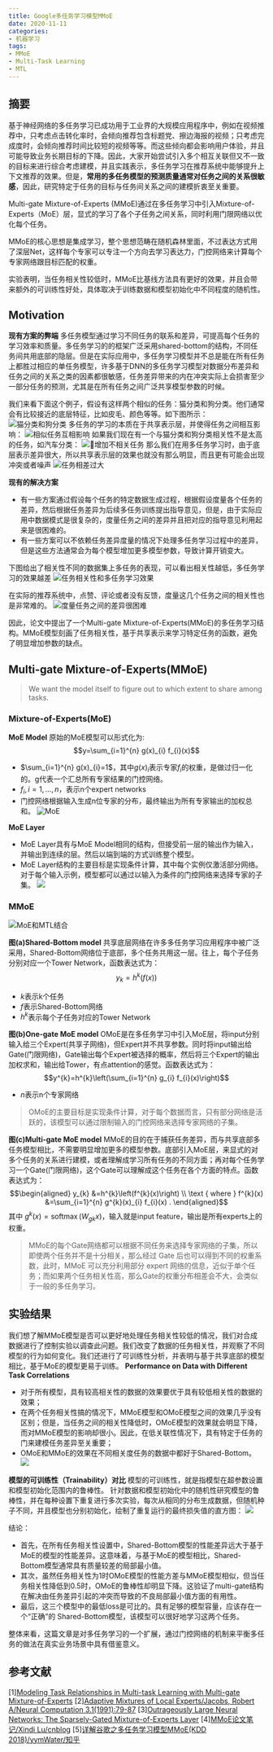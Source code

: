 ```yaml
---
title: Google多任务学习模型MMoE
date: 2020-11-11
categories:
- 机器学习
tags:
- MMoE
- Multi-Task Learning
- MTL
---
```


## 摘要
基于神经网络的多任务学习已成功用于工业界的大规模应用程序中，例如在视频推荐中，只考虑点击转化率时，会倾向推荐包含标题党、擦边海报的视频；只考虑完成度时，会倾向推荐时间比较短的视频等等。而这些倾向都会影响用户体验，并且可能导致业务长期目标的下降。因此，大家开始尝试引入多个相互关联但又不一致的目标来进行综合考虑建模，并且实践表示，多任务学习在推荐系统中能够提升上下文推荐的效果。但是，**常用的多任务模型的预测质量通常对任务之间的关系很敏感**，因此，研究特定于任务的目标与任务间关系之间的建模折衷至关重要。

Multi-gate Mixture-of-Experts (MMoE)通过在多任务学习中引入Mixture-of-Experts（MoE）层，显式的学习了各个子任务之间关系，同时利用门限网络以优化每个任务。

MMoE的核心思想是集成学习，整个思想范畴在随机森林里面，不过表达方式用了深层Net，这样每个专家可以专注一个方向去学习表达力，门控网络来计算每个专家网络跟目标匹配的权重。

实验表明，当任务相关性较低时，MMoE比基线方法具有更好的效果，并且会带来额外的可训练性好处，具体取决于训练数据和模型初始化中不同程度的随机性。

## Motivation
**现有方案的弊端**
多任务模型通过学习不同任务的联系和差异，可提高每个任务的学习效率和质量。多任务学习的的框架广泛采用shared-bottom的结构，不同任务间共用底部的隐层。但是在实际应用中，多任务学习模型并不总是能在所有任务上都胜过相应的单任务模型，许多基于DNN的多任务学习模型对数据分布差异和任务之间的关系之类的因素都很敏感，任务差异带来的内在冲突实际上会损害至少一部分任务的预测，尤其是在所有任务之间广泛共享模型参数的时候。

我们来看下面这个例子，假设有这样两个相似的任务：猫分类和狗分类。他们通常会有比较接近的底层特征，比如皮毛、颜色等等。如下图所示：
![猫分类和狗分类](https://imzhanghao.oss-cn-qingdao.aliyuncs.com/img/20201110221237.png)
多任务的学习的本质在于共享表示层，并使得任务之间相互影响：
![相似任务互相影响](https://imzhanghao.oss-cn-qingdao.aliyuncs.com/img/20201110221700.png)
如果我们现在有一个与猫分类和狗分类相关性不是太高的任务，如汽车分类：
![增加不相关任务](https://imzhanghao.oss-cn-qingdao.aliyuncs.com/img/20201110222659.png)
那么我们在用多任务学习时，由于底层表示差异很大，所以共享表示层的效果也就没有那么明显，而且更有可能会出现冲突或者噪声
![任务相差过大](https://imzhanghao.oss-cn-qingdao.aliyuncs.com/img/20201110221811.png)


**现有的解决方案**
* 有一些方案通过假设每个任务的特定数据生成过程，根据假设度量各个任务的差异，然后根据任务差异为后续多任务训练提出指导意见，但是，由于实际应用中数据模式是很复杂的，度量任务之间的差异并且把对应的指导意见利用起来是很困难的。
* 有一些方案可以不依赖任务差异度量的情况下处理多任务学习过程中的差异，但是这些方法通常会为每个模型增加更多模型参数，导致计算开销变大。

下图给出了相关性不同的数据集上多任务的表现，可以看出相关性越低，多任务学习的效果越差
![任务相关性和多任务学习效果](https://imzhanghao.oss-cn-qingdao.aliyuncs.com/img/20201110222953.png)

在实际的推荐系统中，点赞、评论或者没有反馈，度量这几个任务之间的相关性也是非常难的。
![度量任务之间的差异很困难](https://imzhanghao.oss-cn-qingdao.aliyuncs.com/img/20201110221916.png)


因此，论文中提出了一个Multi-gate Mixture-of-Experts(MMoE)的多任务学习结构。MMoE模型刻画了任务相关性，基于共享表示来学习特定任务的函数，避免了明显增加参数的缺点。

## Multi-gate Mixture-of-Experts(MMoE)
> We want the model itself to figure out to which extent to share among tasks.

### Mixture-of-Experts(MoE)
**MoE Model**
原始的MoE模型可以形式化为:
$$y=\sum_{i=1}^{n} g(x)_{i} f_{i}(x)$$
- $\sum_{i=1}^{n} g(x)_{i}=1$，其中$g(x)_{i}$表示专家$f_i$的权重，是做过归一化的。g代表一个汇总所有专家结果的门控网络。
- $f_{i}, i=1, \ldots, n$，表示n个expert networks
- 门控网络根据输入生成n位专家的分布，最终输出为所有专家输出的加权总和。
![MoE](https://imzhanghao.oss-cn-qingdao.aliyuncs.com/img/20201111110029.png)

**MoE Layer**
- MoE Layer具有与MoE Model相同的结构，但接受前一层的输出作为输入，并输出到连续的层。然后以端到端的方式训练整个模型。
- MoE Layer结构的主要目标是实现条件计算，其中每个实例仅激活部分网络。 对于每个输入示例，模型都可以通过以输入为条件的门控网络来选择专家的子集。
![](https://imzhanghao.oss-cn-qingdao.aliyuncs.com/img/20201111111843.png)

### MMoE
![MoE和MTL结合](https://imzhanghao.oss-cn-qingdao.aliyuncs.com/img/实现范式.png)

**图(a)Shared-Bottom model**
共享底层网络在许多多任务学习应用程序中被广泛采用，Shared-Bottom网络位于底部，多个任务共用这一层。往上，每个子任务分别对应一个Tower Network，函数表达式为：
$$y_{k}=h^{k}(f(x))$$
* $k$表示k个任务
* $f$表示Shared-Bottom网络
* $h^k$表示每个子任务对应的Tower Network

**图(b)One-gate MoE model**
OMoE是在多任务学习中引入MoE层，将input分别输入给三个Expert(共享子网络)，但Expert并不共享参数。同时将input输出给Gate(门限网络)，Gate输出每个Expert被选择的概率，然后将三个Expert的输出加权求和，输出给Tower，有点attention的感觉。函数表达式为：
$$y^{k}=h^{k}\left(\sum_{i=1}^{n} g_{i} f_{i}(x)\right)$$
* $n$表示n个专家网络

> OMoE的主要目标是实现条件计算，对于每个数据而言，只有部分网络是活跃的，该模型可以通过限制输入的门控网络来选择专家网络的子集。

**图(c)Multi-gate MoE model**
MMoE的目的在于捕获任务差异，而与共享底部多任务模型相比，不需要明显增加更多的模型参数。底部引入MoE层，来显式的对多个任务的关系进行建模，或者理解成学习所有任务的不同方面；再对每个任务学习一个Gate(门限网络)，这个Gate可以理解成这个任务在各个方面的特点。函数表达式为：
$$\begin{aligned}
y_{k} &=h^{k}\left(f^{k}(x)\right) \\
\text { where } f^{k}(x) &=\sum_{i=1}^{n} g^{k}(x)_{i} f_{i}(x) .
\end{aligned}$$
其中 $g^{k}(x)=\operatorname{softmax}\left(W_{g k} x\right)$，输入就是input feature，输出是所有experts上的权重。

> MMoE的每个Gate网络都可以根据不同任务来选择专家网络的子集，所以即使两个任务并不是十分相关，那么经过 Gate 后也可以得到不同的权重系数，此时，MMoE 可以充分利用部分 expert 网络的信息，近似于单个任务；而如果两个任务相关性高，那么Gate的权重分布相差会不大，会类似于一般的多任务学习。

## 实验结果
我们想了解MMoE模型是否可以更好地处理任务相关性较低的情况，我们对合成数据进行了控制实验以调查此问题。我们改变了数据的任务相关性，并观察了不同模型的行为如何变化。我们还进行了可训练性分析，并表明与基于共享底部的模型相比，基于MoE的模型更易于训练。
**Performance on Data with Different Task Correlations**
- 对于所有模型，具有较高相关性的数据的效果要优于具有较低相关性的数据的效果；
- 在两个任务相关性搞的情况下，MMoE模型和OMoE模型之间的效果几乎没有区别；但是，当任务之间的相关性降低时，OMoE模型的效果就会明显下降，而对MMoE模型的影响却很小。因此，在低关联性情况下，具有特定于任务的门来建模任务差异至关重要；
- OMoE和MMoE的效果在不同相关度任务的数据中都好于Shared-Bottom。
![](https://imzhanghao.oss-cn-qingdao.aliyuncs.com/img/20201111174615.png)

**模型的可训练性（Trainability）对比**
模型的可训练性，就是指模型在超参数设置和模型初始化范围内的鲁棒性。
针对数据和模型初始化中的随机性研究模型的鲁棒性，并在每种设置下重复进行多次实验，每次从相同的分布生成数据，但随机种子不同，并且模型也分别初始化，绘制了重复运行的最终损失值的直方图：
![](https://imzhanghao.oss-cn-qingdao.aliyuncs.com/img/20201111175123.png)

结论：
- 首先，在所有任务相关性设置中，Shared-Bottom模型的性能差异远大于基于MoE的模型的性能差异。这意味着，与基于MoE的模型相比，Shared-Bottom模型通常具有质量较差的局部最小值。
- 其次，虽然任务相关性为1时OMoE模型的性能方差与MMoE模型相似，但当任务相关性降低到0.5时，OMoE的鲁棒性却明显下降。这验证了multi-gate结构在解决由任务差异引起的冲突而导致的不良局部最小值方面的有用性。
- 最后，这三个模型中的最低loss是可比的。具有足够的模型容量，应该存在一个“正确”的 Shared-Bottom模型，该模型可以很好地学习这两个任务。

整体来看，这篇文章是对多任务学习的一个扩展，通过门控网络的机制来平衡多任务的做法在真实业务场景中具有借鉴意义。

## 参考文献
[1][Modeling Task Relationships in Multi-task Learning with Multi-gate Mixture-of-Experts](https://www.kdd.org/kdd2018/accepted-papers/view/modeling-task-relationships-in-multi-task-learning-with-multi-gate-mixture-)
[2][Adaptive Mixtures of Local Experts/Jacobs, Robert A/Neural Computation 3.1(1991):79-87](http://www.cs.toronto.edu/~fritz/absps/jjnh91.pdf)
[3][Outrageously Large Neural Networks: The Sparsely-Gated Mixture-of-Experts Layer](https://arxiv.org/pdf/1701.06538.pdf)
[4][MMoE论文笔记/Xindi Lu/cnblog](https://www.cnblogs.com/xindi/p/12349940.html)
[5][详解谷歌之多任务学习模型MMoE(KDD 2018)/yymWater/知乎](https://zhuanlan.zhihu.com/p/55752344)
